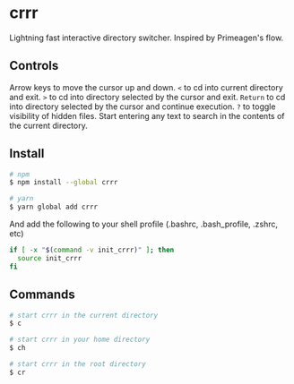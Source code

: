 # crrr

Lightning fast interactive directory switcher. Inspired by Primeagen's flow.

## Controls

Arrow keys to move the cursor up and down. `<` to cd into current directory and exit. `>` to cd into
directory selected by the cursor and exit. `Return` to cd into directory selected by the cursor and
continue execution. `?` to toggle visibility of hidden files. Start entering any text to search in
the contents of the current directory.

## Install

```bash
# npm
$ npm install --global crrr
```

```bash
# yarn
$ yarn global add crrr
```

And add the following to your shell profile (.bashrc, .bash_profile, .zshrc, etc)

```bash
if [ -x "$(command -v init_crrr)" ]; then
  source init_crrr
fi
```

## Commands

```bash
# start crrr in the current directory
$ c
```

```bash
# start crrr in your home directory
$ ch
```

```bash
# start crrr in the root directory
$ cr
```
